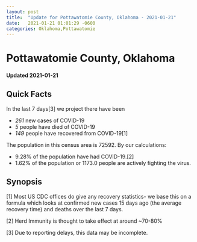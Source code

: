 ```yaml
---
layout: post
title:  "Update for Pottawatomie County, Oklahoma - 2021-01-21"
date:   2021-01-21 01:01:29 -0600
categories: Oklahoma,Pottawatomie
---
```


# Pottawatomie County, Oklahoma
#### Updated 2021-01-21

## Quick Facts

In the last 7 days[3] we project there have been
- *261* new cases of COVID-19
- *5* people have died of COVID-19
- *149* people have recovered from COVID-19[1]

The population in this census area is 72592. By our calculations:
- 9.28% of the population have had COVID-19.[2]
- 1.62% of the population or 1173.0 people are actively fighting the virus.

## Synopsis




[1] Most US CDC offices do give any recovery statistics- we base this on a formula which looks at confirmed new cases
15 days ago (the average recovery time) and deaths over the last 7 days.

[2] Herd Immunity is thought to take effect at around ~70-80%

[3] Due to reporting delays, this data may be incomplete.
 
    